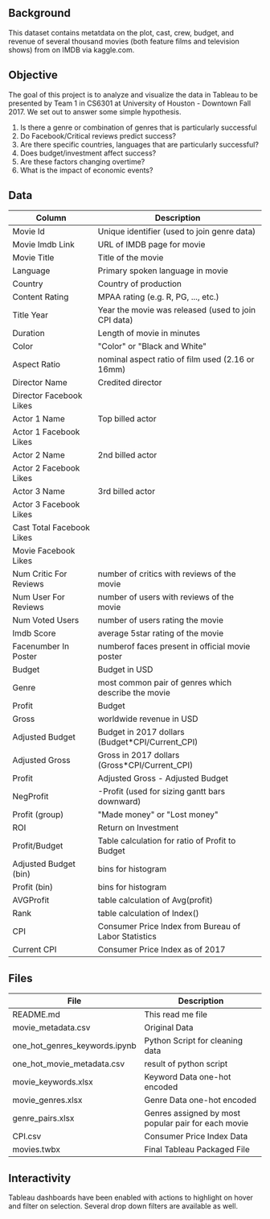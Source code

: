 ## Background
This dataset contains metatdata on the plot, cast, crew, budget, and revenue of several thousand movies (both feature films and television shows) from on IMDB via kaggle.com.

## Objective
The goal of this project is to analyze and visualize the data in Tableau to be presented by Team 1 in CS6301 at University of Houston - Downtown Fall 2017. We set out to answer some simple hypothesis.

1. Is there a genre or combination of genres that is particularly successful
2. Do Facebook/Critical reviews predict success?
3. Are there specific countries, languages that are particularly successful?
4. Does budget/investment affect success?
5. Are these factors changing overtime?
6. What is the impact of economic events?

## Data
|Column       |       Description                    |
|-------------|--------------------------------------|
|Movie Id| Unique identifier (used to join genre data)|
|Movie Imdb Link| URL of IMDB page for movie|
|Movie Title| Title of the movie|
|Language| Primary spoken language in movie|
|Country| Country of production|
|Content Rating| MPAA rating (e.g. R, PG, ..., etc.)|
|Title Year| Year the movie was released (used to join CPI data)|
|Duration| Length of movie in minutes|
|Color| "Color" or "Black and White"|
|Aspect Ratio| nominal aspect ratio of film used (2.16 or 16mm)|
|Director Name| Credited director|
|Director Facebook Likes|
|Actor 1 Name| Top billed actor|
|Actor 1 Facebook Likes|
|Actor 2 Name| 2nd billed actor|
|Actor 2 Facebook Likes|
|Actor 3 Name| 3rd billed actor|
|Actor 3 Facebook Likes|
|Cast Total Facebook Likes|
|Movie Facebook Likes|
|Num Critic For Reviews| number of critics with reviews of the movie|
|Num User For Reviews| number of users with reviews of the movie|
|Num Voted Users| number of users rating the movie|
|Imdb Score| average 5star rating of the movie|
|Facenumber In Poster| numberof faces present in official movie poster|
|Budget| Budget in USD|
|Genre| most common pair of genres which describe the movie |
|Profit | Budget|
|Gross| worldwide revenue in USD|
|Adjusted Budget| Budget in 2017 dollars (Budget*CPI/Current_CPI)|
|Adjusted Gross| Gross in 2017 dollars (Gross*CPI/Current_CPI)|
|Profit| Adjusted Gross - Adjusted Budget|
|NegProfit| -Profit (used for sizing gantt bars downward)|
|Profit (group)| "Made money" or "Lost money"|
|ROI| Return on Investment |
|Profit/Budget| Table calculation for ratio of Profit to Budget |
|Adjusted Budget (bin)| bins for histogram|
|Profit (bin)| bins for histogram|
|AVGProfit| table calculation of Avg(profit)|
|Rank| table calculation of Index()|
|CPI| Consumer Price Index from Bureau of Labor Statistics|
|Current CPI| Consumer Price Index as of 2017|

## Files
| File | Description |
|------|-------------|
|README.md | This read me file |
|movie_metadata.csv	| Original Data |
|one_hot_genres_keywords.ipynb	| Python Script for cleaning data|
|one_hot_movie_metadata.csv	| result of python script |
|movie_keywords.xlsx | Keyword Data one-hot encoded | 
|movie_genres.xlsx	| Genre Data one-hot encoded |
|genre_pairs.xlsx	| Genres assigned by most popular pair for each movie |
|CPI.csv	| Consumer Price Index Data |
|movies.twbx	| Final Tableau Packaged File|

## Interactivity
Tableau dashboards have been enabled with actions to highlight on hover and filter on selection.
Several drop down filters are available as well.

